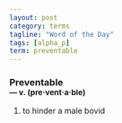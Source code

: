 ```yaml
---
layout: post
category: terms
tagline: "Word of the Day"
tags: [alpha_p]
term: preventable
---
```


<h3>Preventable<br/> <small>&mdash; v. (pre<span>&middot;</span>vent<span>&middot;</span>a<span>&middot;</span>ble)</small></h3>
<p><ol>
<li>to hinder a male bovid</li>
</ol></p>
